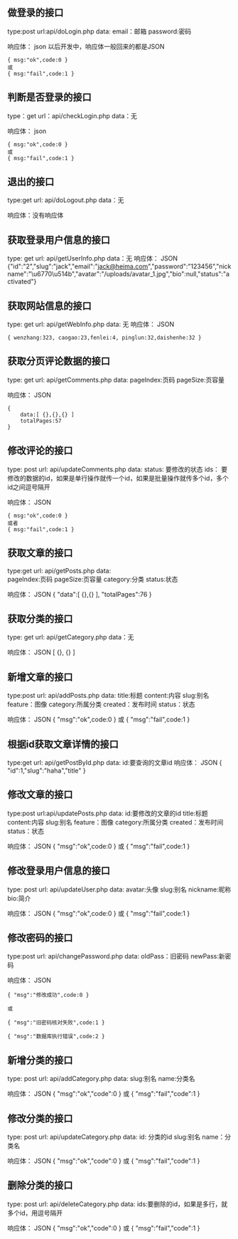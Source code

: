 ## 做登录的接口

type:post
url:api/doLogin.php
data:
    email：邮箱
    password:密码

响应体：
    json
    以后开发中，响应体一般回来的都是JSON

    { msg:"ok",code:0 }
    或
    { msg:"fail",code:1 }


## 判断是否登录的接口

type：get
url：api/checkLogin.php
data：无

响应体：
    json

    { msg:"ok",code:0 }
    或
    { msg:"fail",code:1 }


## 退出的接口
type:get
url: api/doLogout.php
data：无

响应体：没有响应体


## 获取登录用户信息的接口
type: get
url: api/getUserInfo.php
data：无
响应体：
    JSON
   {"id":"2","slug":"jack","email":"jack@heima.com","password":"123456","nickname":"\u6770\u514b","avatar":"\/uploads\/avatar_1.jpg","bio":null,"status":"activated"}


## 获取网站信息的接口
type: get
url: api/getWebInfo.php
data: 无
响应体：
    JSON

    { wenzhang:323, caogao:23,fenlei:4, pinglun:32,daishenhe:32 }


## 获取分页评论数据的接口
type: get
url:  api/getComments.php
data: 
     pageIndex:页码
     pageSize:页容量

响应体：
    JSON

    {
        data:[ {},{},{} ]
        totalPages:57
    }


## 修改评论的接口
type: post
url: api/updateComments.php
data:
    status: 要修改的状态
    ids： 要修改的数据的id，如果是单行操作就传一个id，如果是批量操作就传多个id，多个id之间逗号隔开

响应体：
    JSON

    { msg:"ok",code:0 }
    或者
    { msg:"fail",code:1 }



## 获取文章的接口
type:get
url: api/getPosts.php
data:   
    pageIndex:页码
    pageSize:页容量
    category:分类
    status:状态

响应体：
    JSON
    { 
        "data":[ {},{} ],
        "totalPages":76
    }


## 获取分类的接口
type: get
url: api/getCategory.php
data：无

响应体：
    JSON
   [
       {},
       {}
   ]


## 新增文章的接口
type:post
url: api/addPosts.php
data:
    title:标题
    content:内容
    slug:别名
    feature：图像
    category:所属分类
    created：发布时间
    status：状态

响应体：
    JSON
    { "msg":"ok",code:0 }
    或
    { "msg":"fail",code:1 }


## 根据id获取文章详情的接口
type:get
url: api/getPostById.php
data:
    id:要查询的文章id
响应体：
    JSON
    { "id":1,"slug":"haha","title" }


## 修改文章的接口
type:post
url:api/updatePosts.php
data: 
    id:要修改的文章的id
    title:标题
    content:内容
    slug:别名
    feature：图像
    category:所属分类
    created：发布时间
    status：状态

响应体：
    JSON
    { "msg":"ok",code:0 }
    或
    { "msg":"fail",code:1 }



## 修改登录用户信息的接口
type: post
url:  api/updateUser.php
data:
    avatar:头像
    slug:别名
    nickname:昵称
    bio:简介

响应体：
    JSON
    { "msg":"ok",code:0 }
    或
    { "msg":"fail",code:1 }


## 修改密码的接口
type:post
url: api/changePassword.php
data:
    oldPass：旧密码
    newPass:新密码

响应体：
    JSON

    { "msg":"修改成功",code:0 }

    或

    { "msg":"旧密码核对失败",code:1 }

    { "msg":"数据库执行错误",code:2 }



## 新增分类的接口
type: post
url: api/addCategory.php
data:
    slug:别名
    name:分类名

响应体：
    JSON
    { "msg":"ok","code":0 }
    或
    { "msg":"fail","code":1 }


## 修改分类的接口
type: post
url: api/updateCategory.php
data:
    id: 分类的id
    slug:别名
    name：分类名

响应体：
    JSON
    { "msg":"ok","code":0 }
    或
    { "msg":"fail","code":1 }


## 删除分类的接口
type: post
url: api/deleteCategory.php
data: 
        ids:要删除的id，如果是多行，就多个id，用逗号隔开
        
响应体：
    JSON
    { "msg":"ok","code":0 }
    或
    { "msg":"fail","code":1 }